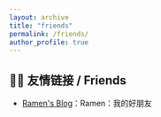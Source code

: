 ```yaml
---
layout: archive
title: "friends"
permalink: /friends/
author_profile: true
---
```

## 👨‍💻 友情链接 / Friends

- [Ramen's Blog](https://blogs.heracle5s.win/)：Ramen：我的好朋友
